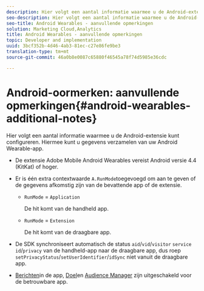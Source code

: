 ```yaml
---
description: Hier volgt een aantal informatie waarmee u de Android-extensie kunt configureren. Hiermee kunt u gegevens verzamelen van uw Android Wearable-app.
seo-description: Hier volgt een aantal informatie waarmee u de Android-extensie kunt configureren. Hiermee kunt u gegevens verzamelen van uw Android Wearable-app.
seo-title: Android Wearables - aanvullende opmerkingen
solution: Marketing Cloud,Analytics
title: Android Wearables - aanvullende opmerkingen
topic: Developer and implementation
uuid: 3bcf352b-4d46-4ab3-81ec-c27e86fe9be3
translation-type: tm+mt
source-git-commit: 46a0b8e0087c65880f46545a78f74d5985e36cdc

---
```



# Android-oormerken: aanvullende opmerkingen{#android-wearables-additional-notes}

Hier volgt een aantal informatie waarmee u de Android-extensie kunt configureren. Hiermee kunt u gegevens verzamelen van uw Android Wearable-app.

* De extensie Adobe Mobile Android Wearables vereist Android versie 4.4 (KitKat) of hoger.
* Er is één extra contextwaarde `A.RunMode`toegevoegd om aan te geven of de gegevens afkomstig zijn van de bevattende app of de extensie.

   * `RunMode` = `Application`

      De hit komt van de handheld app.

   * `RunMode` = `Extension`

      De hit komt van de draagbare app.

* De SDK synchroniseert automatisch de status `aid`/`vid`/`visitor` `service id`/`privacy` van de handheld-app naar de draagbare app, dus roep `setPrivacyStatus`/`setUserIdentifier`/`idSync` niet vanuit de draagbare app.
* [Berichten](/help/android/messaging-main/messaging/messaging.md)in de app, [Doel](/help/android/target-main/target.md)en [Audience Manager](/help/android/audience-manager/audiencemgmt.md) zijn uitgeschakeld voor de betrouwbare app.

